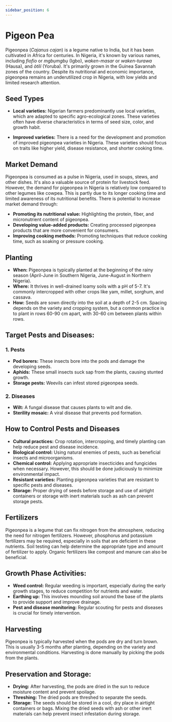 ```yaml
---
sidebar_position: 6
---
```


# Pigeon Pea
Pigeonpea (*Cajanus cajan*) is a legume native to India, but it has been cultivated in Africa for centuries. In Nigeria, it's known by various names, including *fiofio* or *mgbụmgbụ* (Igbo), *waken-masar* or *waken-turawa* (Hausa), and *òtílí* (Yoruba). It's primarily grown in the Guinea Savannah zones of the country. Despite its nutritional and economic importance, pigeonpea remains an underutilized crop in Nigeria, with low yields and limited research attention.

## Seed Types
- **Local varieties:** Nigerian farmers predominantly use local varieties, which are adapted to specific agro-ecological zones. These varieties often have diverse characteristics in terms of seed size, color, and growth habit.   

- **Improved varieties:** There is a need for the development and promotion of improved pigeonpea varieties in Nigeria. These varieties should focus on traits like higher yield, disease resistance, and shorter cooking time.

## Market Demand
Pigeonpea is consumed as a pulse in Nigeria, used in soups, stews, and other dishes. It's also a valuable source of protein for livestock feed. However, the demand for pigeonpea in Nigeria is relatively low compared to other legumes like cowpea. This is partly due to its longer cooking time and limited awareness of its nutritional benefits. There is potential to increase market demand through:   

- **Promoting its nutritional value:** Highlighting the protein, fiber, and micronutrient content of pigeonpea.   
- **Developing value-added products:** Creating processed pigeonpea products that are more convenient for consumers.   
- **Improving cooking methods:** Promoting techniques that reduce cooking time, such as soaking or pressure cooking.

## Planting
- **When:** Pigeonpea is typically planted at the beginning of the rainy season (April-June in Southern Nigeria, June-August in Northern Nigeria).
- **Where:** It thrives in well-drained loamy soils with a pH of 5-7. It's commonly intercropped with other crops like yam, millet, sorghum, and cassava.   
- **How:** Seeds are sown directly into the soil at a depth of 2-5 cm. Spacing depends on the variety and cropping system, but a common practice is to plant in rows 60-90 cm apart, with 30-60 cm between plants within rows.

## Target Pests and Diseases:
### 1. Pests
- **Pod borers:** These insects bore into the pods and damage the developing seeds.   
- **Aphids:** These small insects suck sap from the plants, causing stunted growth.   
- **Storage pests:** Weevils can infest stored pigeonpea seeds.

### 2. Diseases
- **Wilt:** A fungal disease that causes plants to wilt and die.
- **Sterility mosaic:** A viral disease that prevents pod formation.   

## How to Control Pests and Diseases
- **Cultural practices:** Crop rotation, intercropping, and timely planting can help reduce pest and disease incidence.
- **Biological control:** Using natural enemies of pests, such as beneficial insects and microorganisms.
- **Chemical control:** Applying appropriate insecticides and fungicides when necessary. However, this should be done judiciously to minimize environmental impact.   
- **Resistant varieties:** Planting pigeonpea varieties that are resistant to specific pests and diseases.   
- **Storage:** Proper drying of seeds before storage and use of airtight containers or storage with inert materials such as ash can prevent storage pests.   

## Fertilizers
Pigeonpea is a legume that can fix nitrogen from the atmosphere, reducing the need for nitrogen fertilizers. However, phosphorus and potassium fertilizers may be required, especially in soils that are deficient in these nutrients. Soil testing can help determine the appropriate type and amount of fertilizer to apply. Organic fertilizers like compost and manure can also be beneficial.

## Growth Phase Activities:
- **Weed control:** Regular weeding is important, especially during the early growth stages, to reduce competition for nutrients and water.   
- **Earthing up:** This involves mounding soil around the base of the plants to provide support and improve drainage.   
- **Pest and disease monitoring:** Regular scouting for pests and diseases is crucial for timely intervention.

## Harvesting
Pigeonpea is typically harvested when the pods are dry and turn brown. This is usually 3-5 months after planting, depending on the variety and environmental conditions. Harvesting is done manually by picking the pods from the plants.

## Preservation and Storage:
- **Drying:** After harvesting, the pods are dried in the sun to reduce moisture content and prevent spoilage.   
- **Threshing:** The dried pods are threshed to separate the seeds.   
- **Storage:** The seeds should be stored in a cool, dry place in airtight containers or bags. Mixing the dried seeds with ash or other inert materials can help prevent insect infestation during storage.

